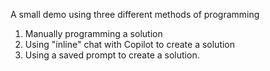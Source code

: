 A small demo using three different methods of programming

1. Manually programming a solution
2. Using "inline" chat with Copilot to create a solution
3. Using a saved prompt to create a solution.